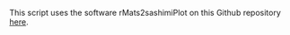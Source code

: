 This script uses the software rMats2sashimiPlot on this Github repository [here](https://github.com/Xinglab/rmats2sashimiplot). 
